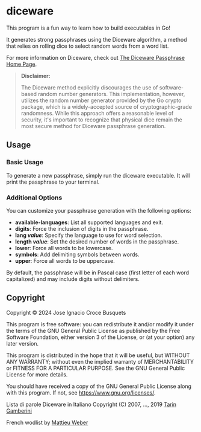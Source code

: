 # diceware

This program is a fun way to learn how to build executables in Go!

It generates strong passphrases using the Diceware algorithm, a method that
relies on rolling dice to select random words from a word list.

For more information on Diceware, check out
[The Diceware Passphrase Home Page](https://theworld.com/~reinhold/diceware.html).

> **Disclaimer:**
>
> The Diceware method explicitly discourages the use of software-based random
> number generators.
> This implementation, however, utilizes the random number generator provided
> by the Go crypto package, which is a widely-accepted source of
> cryptographic-grade randomness.
> While this approach offers a reasonable level of security, it's important to
> recognize that physical dice remain the most secure method for Diceware
> passphrase generation.

## Usage

### Basic Usage

To generate a new passphrase, simply run the diceware executable. It will print the passphrase to your terminal.

### Additional Options

You can customize your passphrase generation with the following options:

- **available-languages**:
  List all supported languages and exit.
- **digits**:
  Force the inclusion of digits in the passphrase.
- **lang _value_**:
  Specify the language to use for word selection.
- **length _value_**:
  Set the desired number of words in the passphrase.
- **lower**:
  Force all words to be lowercase.
- **symbols**:
  Add delimiting symbols between words.
- **upper**:
  Force all words to be uppercase.

By default, the passphrase will be in Pascal case
(first letter of each word capitalized)
and may include digits without delimiters.

## Copyright

Copyright © 2024 Jose Ignacio Croce Busquets

This program is free software: you can redistribute it and/or modify it under
the terms of the GNU General Public License as published by the Free Software
Foundation, either version 3 of the License, or (at your option) any later
version.

This program is distributed in the hope that it will be useful, but WITHOUT
ANY WARRANTY; without even the implied warranty of MERCHANTABILITY or FITNESS
FOR A PARTICULAR PURPOSE.
See the GNU General Public License for more details.

You should have received a copy of the GNU General Public License along with
this program.
If not, see <https://www.gnu.org/licenses/>.

Lista di parole Diceware in Italiano
Copyright (C) 2007, ..., 2019 [Tarin Gamberini](http://www.taringamberini.com)

French wodlist by [Mattieu Weber](http://weber.fi.eu.org/index.shtml.en#projects)
